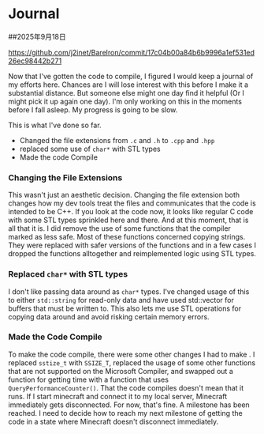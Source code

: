 # Journal

##2025年9月18日

https://github.com/j2inet/BareIron/commit/17c04b00a84b6b9996a1ef531ed26ec98442b271

Now that I've gotten the code to compile, I figured I would keep a journal of my efforts here. Chances are I will lose interest with this before I make it a substantial distance. But someone else might one day find it helpful (Or I might pick it up again one day). I'm only working on this in the moments before I fall asleep. My progress is going to be slow. 

This is what I've done so far. 

* Changed the file extensions from `.c` and `.h` to `.cpp` and `.hpp`
* replaced some use of `char*` with STL types
* Made the code Compile

### Changing the File Extensions

This wasn't just an aesthetic decision. Changing the file extension both changes how my dev tools treat the files and communicates that the code is intended to be C++. If you look at the code now, it looks like regular C code with some STL types sprinkled here and there. And at this moment, that is all that it is. I did remove the use of some functions that the compiler marked as less safe. Most of these functions concerned copying strings. They were replaced with safer versions of the functions and in a few cases I dropped the functions alltogether and reimplemented logic using STL types. 

### Replaced `char*` with STL types

I don't like passing data around as `char*` types. I've changed usage of this to either `std::string` for read-only data and have used std::vector<char> for buffers that must be written to. This also lets me use STL operations for copying data around and avoid risking certain memory errors. 

### Made the Code Compile

To make the code compile, there were some other changes I had to make . I replaced `sstize_t` with `SSIZE_T`, replaced the usage of some other functions that are not supported on the Microsoft Compiler, and swapped out a function for getting time with a function that uses `QueryPerformanceCounter()`. That the code compiles doesn't mean that it runs. If I start minecraft and connect it to my local server, Minecraft immediately gets disconnected. For now, that's fine. A milestone has been reached. I need to decide how to reach my next milestone of getting the code in a state where Minecraft doesn't disconnect immediately. 

